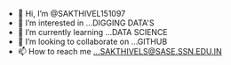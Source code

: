- 👋 Hi, I’m @SAKTHIVEL151097
- 👀 I’m interested in ...DIGGING DATA'S
- 🌱 I’m currently learning ...DATA SCIENCE
- 💞️ I’m looking to collaborate on ...GITHUB
- 📫 How to reach me ...SAKTHIVELS@SASE.SSN.EDU.IN

<!---
SAKTHIVEL151097/SAKTHIVEL151097 is a ✨ special ✨ repository because its `README.md` (this file) appears on your GitHub profile.
You can click the Preview link to take a look at your changes.
--->
